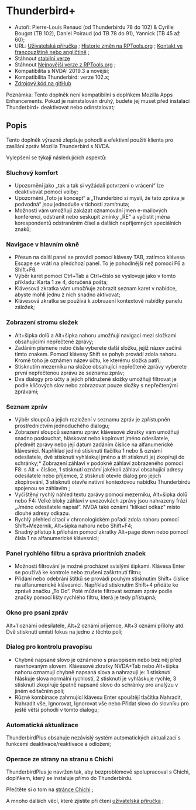 # Thunderbird+
* Autoři: Pierre-Louis Renaud (od Thunderbirdu 78 do 102) & Cyrille Bougot (TB 102), Daniel Poiraud (od TB 78 do 91), Yannick (TB 45 až 60);
* URL: [Uživatelská příručka][4] ;
  [Historie změn na RPTools.org][5] ;
  [Kontakt ve francouzštině nebo angličtině][6] ;
* Stáhnout [stabilní verze][1]
* Stáhnout [Nejnovější verze z RPTools.org][3] ;
* Kompatibilita s NVDA: 2019.3 a novější;
* Kompatibilita Thunderbird: verze 102.x;
* [Zdrojový kód na gitHub][2]

Poznámka: Tento doplněk není kompatibilní s doplňkem Mozilla Apps Enhancements. Pokud je nainstalován druhý, budete jej muset před instalací Thunderbird+ deaktivovat nebo odinstalovat;

## Popis

Tento doplněk výrazně zlepšuje pohodlí a efektivní použití klienta pro zasílání zpráv Mozilla Thunderbird s NVDA.

Vylepšení se týkají následujících aspektů:

### Sluchový komfort

* Upozornění jako „tak a tak si vyžádali potvrzení o vrácení“ lze deaktivovat pomocí volby;
* Upozornění „Toto je koncept“ a „Thunderbird si myslí, že tato zpráva je podvodná“ jsou jednoduše v tichosti zamítnuta;
* Možnosti vám umožňují zakázat oznamování jmen e-mailových konferencí, odstranit nebo seskupit zmínky „RE“ a vyčistit jména korespondentů odstraněním čísel a dalších nepříjemných speciálních znaků;

### Navigace v hlavním okně

* Přesun na další panel se provádí pomocí klávesy TAB, zatímco klávesa Escape se vrátí na předchozí panel. To je pohodlnější než pomocí F6 a Shift+F6.
* Výběr karet pomocí Ctrl+Tab a Ctrl+číslo se vyslovuje jako v tomto příkladu: Karta 1 ze 4, doručená pošta;
* Klávesová zkratka vám umožňuje zobrazit seznam karet v nabídce, abyste mohli jednu z nich snadno aktivovat;
* Klávesová zkratka se používá k zobrazení kontextové nabídky panelu záložek;

### Zobrazení stromu složek

* Alt+šipka dolů a Alt+šipka nahoru umožňují navigaci mezi složkami obsahujícími nepřečtené zprávy;
* Zadáním písmene nebo čísla vyberete další složku, jejíž název začíná tímto znakem. Pomocí klávesy Shift se pohyb provádí zdola nahoru. Kromě toho je oznámen název účtu, ke kterému složka patří;
* Stisknutím mezerníku na složce obsahující nepřečtené zprávy vyberete první nepřečtenou zprávu ze seznamu zpráv;
* Dva dialogy pro účty a jejich přidružené složky umožňují filtrovat je podle klíčových slov nebo zobrazovat pouze složky s nepřečtenými zprávami;

### Seznam zpráv

* Výběr sloupců a jejich rozložení v seznamu zpráv je zpřístupněn prostřednictvím jednoduchého dialogu;
* Zobrazení sloupců seznamu zpráv: klávesové zkratky vám umožňují snadno poslouchat, hláskovat nebo kopírovat jméno odesílatele, předmět zprávy nebo její datum zadáním číslice na alfanumerické klávesnici. Například jediné stisknutí tlačítka 1 nebo & oznámí odesílatele, dvě stisknutí vyhláskují jméno a tři stisknutí jej zkopírují do schránky;* Zobrazení záhlaví v podokně záhlaví zobrazeného pomocí F8: s Alt + číslice, 1 stisknutí oznámí jakékoli záhlaví obsahující adresy odesílatele nebo příjemce, 2 stisknutí otevře dialog pro jejich zkopírování, 3 stisknutí otevře nativní kontextovou nabídku Thunderbirdu spojenou se záhlavím ;
* Vyčištěný rychlý náhled textu zprávy pomocí mezerníku, Alt+šipka dolů nebo F4: Velké bloky záhlaví v uvozovkách zprávy jsou nahrazeny frází „Jméno odesílatele napsal“. NVDA také oznámí "klikací odkaz" místo dlouhé adresy odkazu.
* Rychlý přehled citací v chronologickém pořadí zdola nahoru pomocí Shift+Mezerník, Alt+šipka nahoru nebo Shift+F4;
* Snadný přístup k přílohám pomocí zkratky Alt+page down nebo pomocí čísla 1 na alfanumerické klávesnici;

### Panel rychlého filtru a správa prioritních značek

* Možnosti filtrování je možné procházet svislými šipkami. Klávesa Enter se používá ke kontrole nebo zrušení zaškrtnutí filtru;
* Přidání nebo odebrání štítků se provádí pouhým stisknutím Shift+ číslice na alfanumerické klávesnici. Například stisknutím Shift+4 přidáte ke zprávě značku „To Do“. Poté můžete filtrovat seznam zpráv podle značky pomocí lišty rychlého filtru, která je tedy přístupná;

### Okno pro psaní zpráv

Alt+1 oznámí odesílatele, Alt+2 oznámí příjemce, Alt+3 oznámí přílohy atd. Dvě stisknutí umístí fokus na jedno z těchto polí;

### Dialog pro kontrolu pravopisu

* Chybně napsané slovo je oznámeno s pravopisem nebo bez něj před navrhovaným slovem. Klávesové zkratky NVDA+Tab nebo Alt+šipka nahoru oznamují chybně napsaná slova a nahrazují je: 1 stisknutí hláskuje slova normální rychlostí, 2 stisknutí je vyhláskuje rychle, 3 stisknutí zkopíruje špatně napsané slovo do schránky pro analýzu v jiném editačním poli;
* Různé kombinace zahrnující klávesu Enter spouštějí tlačítka Nahradit, Nahradit vše, Ignorovat, Ignorovat vše nebo Přidat slovo do slovníku pro ještě větší pohodlí v tomto dialogu;

### Automatická aktualizace

ThunderbirdPlus obsahuje nezávislý systém automatických aktualizací s funkcemi deaktivace/reaktivace a odložení;

### Operace ze strany na stranu s Chichi

ThunderbirdPlus je navržen tak, aby bezproblémově spolupracoval s Chichi, doplňkem, který se instaluje přímo do Thunderbirdu.

Přečtěte si o tom na [stránce Chichi][7] ;

A mnoho dalších věcí, které zjistíte při čtení [uživatelská příručka][4] ;

[1]: https://www.nvaccess.org/addonStore/legacy?file=thunderbirdPlus

[2]: https://github.com/RPTools-org/ThunderbirdPlus/

[3]: https://www.rptools.org/?p=8610

[4]: https://www.rptools.org/NVDA-Thunderbird/get.php?pg=manual&lang=cs

[5]: https://www.rptools.org/NVDA-Thunderbird/get.php?pg=changes&lang=cs

[6]: https://www.rptools.org/NVDA-Thunderbird/toContact.html

[7]: https://www.rptools.org/NVDA-Thunderbird/get.php?pg=chichi&lang=cs
